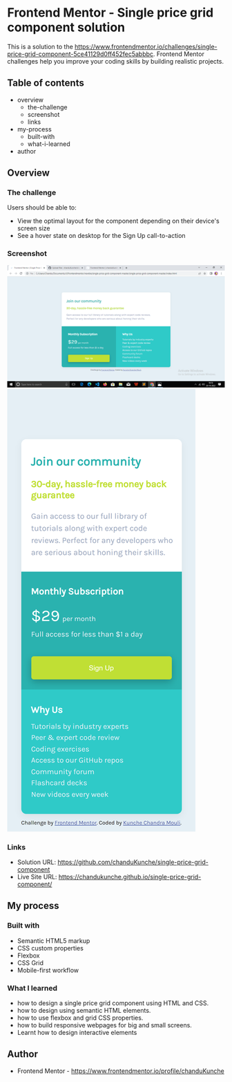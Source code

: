 # Frontend Mentor - Single price grid component solution

This is a solution to the https://www.frontendmentor.io/challenges/single-price-grid-component-5ce41129d0ff452fec5abbbc. Frontend Mentor challenges help you improve your coding skills by building realistic projects. 

## Table of contents

- overview
  - the-challenge
  - screenshot
  - links
- my-process
  - built-with
  - what-i-learned
- author


## Overview

### The challenge

Users should be able to:

- View the optimal layout for the component depending on their device's screen size
- See a hover state on desktop for the Sign Up call-to-action

### Screenshot

![](./screenshot1.png)
![](./screenshot2.png)

### Links

- Solution URL: https://github.com/chanduKunche/single-price-grid-component
- Live Site URL: https://chandukunche.github.io/single-price-grid-component/

## My process

### Built with

- Semantic HTML5 markup
- CSS custom properties
- Flexbox
- CSS Grid
- Mobile-first workflow


### What I learned

- how to design a single price grid component using HTML and CSS.
- how to design using semantic HTML elements.
- how to use flexbox and grid CSS properties.
- how to build responsive webpages for big and small screens.
- Learnt how to design interactive elements


## Author

- Frontend Mentor - https://www.frontendmentor.io/profile/chanduKunche


